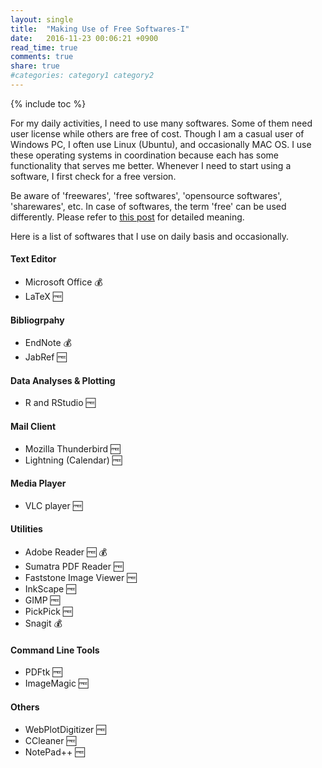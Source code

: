 ```yaml
---
layout: single
title:  "Making Use of Free Softwares-I"
date:   2016-11-23 00:06:21 +0900
read_time: true
comments: true
share: true
#categories: category1 category2
---
```

{% include toc %}

For my daily activities, I need to use many softwares. Some of them need user license while others are free of cost. Though I am a casual user of Windows PC, I often use Linux (Ubuntu), and occasionally MAC OS. I use these operating systems in coordination because each has some functionality that serves me better. Whenever I need to start using a software, I first check for a free version.

>
Be aware of 'freewares', 'free softwares', 'opensource softwares', 'sharewares', etc. In case of softwares, the term 'free' can be used differently. Please refer to [this post](http://www.thewindowsclub.com/difference-freeware-free-software-open-source) for detailed meaning.


Here is a list of softwares that I use on daily basis and occasionally.

#### Text Editor
- Microsoft Office :moneybag:
- LaTeX :free:

#### Bibliogrpahy
- EndNote :moneybag:
- JabRef :free:

#### Data Analyses & Plotting
- R and RStudio :free:

#### Mail Client
- Mozilla Thunderbird :free:
- Lightning (Calendar) :free:

#### Media Player
- VLC player :free:

#### Utilities
- Adobe Reader :free: :moneybag:
- Sumatra PDF Reader :free:
- Faststone Image Viewer :free:
- InkScape :free:
- GIMP :free:
- PickPick :free:
- Snagit :moneybag:

#### Command Line Tools
- PDFtk :free:
- ImageMagic :free:

#### Others
- WebPlotDigitizer :free:
- CCleaner :free:
- NotePad++ :free:
